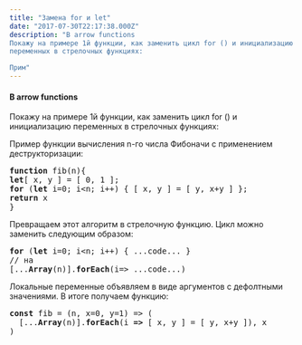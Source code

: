 ```yaml
---
title: "Замена for и let"
date: "2017-07-30T22:17:38.000Z"
description: "В arrow functions
Покажу на примере 1й функции, как заменить цикл for () и инициализацию
переменных в стрелочных функциях:

Прим"
---
```


<h4>В arrow functions</h4>
<p>Покажу на примере 1й функции, как заменить цикл for () и инициализацию переменных в стрелочных функциях:</p>
<p>Пример функции вычисления n-го числа Фибоначи с применением деструкторизации:</p>
<pre><strong>function</strong> fib(n){<br><strong>let</strong>[ x, y ] = [ 0, 1 ];<br><strong>for</strong> (<strong>let</strong> i=0; i&lt;n; i++) { [ x, y ] = [ y, x+y ] };<br><strong>return</strong> x<br>}</pre>
<p>Превращаем этот алгоритм в стрелочную функцию. Цикл можно заменить следующим образом:</p>
<pre><strong>for</strong> (<strong>let</strong> i=0; i&lt;n; i++) { ...code... }<br>// на<br>[...<strong>Array</strong>(n)].<strong>forEach</strong>(i=&gt; ...code...)</pre>
<p>Локальные переменные объявляем в виде аргументов с дефолтными значениями. В итоге получаем функцию:</p>
<pre><strong>const</strong> fib = (n, x=0, y=1) =&gt; (<br>  [...<strong>Array</strong>(n)].<strong>forEach</strong>(i <strong>=&gt; </strong>[ x, y ] = [ y, x+y ]), x<br>)</pre>


